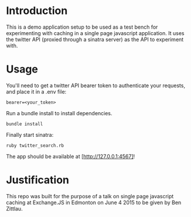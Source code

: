 # Introduction
This is a demo application setup to be used as a test bench for experimenting with caching in a single page javascript application.  It uses the twitter API (proxied through a sinatra server) as the API to experiment with.

# Usage
You'll need to get a twitter API bearer token to authenticate your requests, and place it in a .env file:

```
bearer=<your_token>
```

Run a bundle install to install dependencies.

```
bundle install
```


Finally start sinatra:

```
ruby twitter_search.rb
```

The app should be available at [http://127.0.0.1:4567]!

# Justification
This repo was built for the purpose of a talk on single page javascript caching at Exchange.JS in Edmonton on June 4 2015 to be given by Ben Zittlau.
